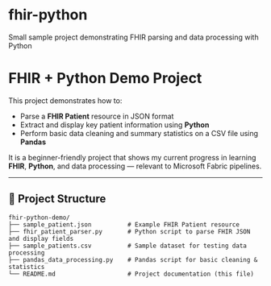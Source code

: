 # fhir-python
Small sample project demonstrating FHIR parsing and data processing with Python
# FHIR + Python Demo Project

This project demonstrates how to:
- Parse a **FHIR Patient** resource in JSON format
- Extract and display key patient information using **Python**
- Perform basic data cleaning and summary statistics on a CSV file using **Pandas**

It is a beginner-friendly project that shows my current progress in learning **FHIR**, **Python**, and data processing — relevant to Microsoft Fabric pipelines.

---

## 📂 Project Structure

```text
fhir-python-demo/
├── sample_patient.json          # Example FHIR Patient resource
├── fhir_patient_parser.py       # Python script to parse FHIR JSON and display fields
├── sample_patients.csv          # Sample dataset for testing data processing
├── pandas_data_processing.py    # Pandas script for basic cleaning & statistics
└── README.md                    # Project documentation (this file)
